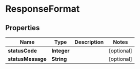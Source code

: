 # ResponseFormat

## Properties
Name | Type | Description | Notes
------------ | ------------- | ------------- | -------------
**statusCode** | **Integer** |  |  [optional]
**statusMessage** | **String** |  |  [optional]
